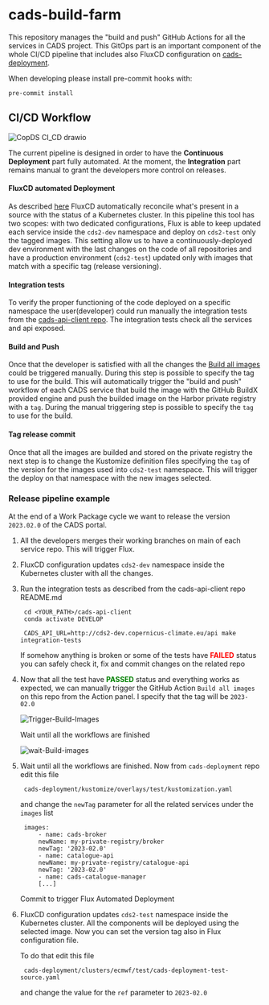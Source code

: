 # cads-build-farm

This repository manages the "build and push" GitHub Actions for all the services in CADS project. This GitOps part is an important component of the whole CI/CD pipeline that includes also FluxCD configuration on [cads-deployment](https://github.com/ecmwf-projects/cads-deployment).

When developing please install pre-commit hooks with:

`pre-commit install`

## CI/CD Workflow

![CopDS CI_CD drawio](https://user-images.githubusercontent.com/59499702/220074303-4a89cc7d-76a3-4f73-8cf4-5fd748760b0b.png)

The current pipeline is designed in order to have the **Continuous Deployment** part fully automated. At the moment, the **Integration** part remains manual to grant the developers more control on releases.

#### FluxCD automated Deployment

As described [here](https://github.com/ecmwf-projects/cads-deployment) FluxCD automatically reconcile what's present in a source with the status of a Kubernetes cluster. In this pipeline this tool has two scopes: with two dedicated configurations, Flux is able to keep updated each service inside the `cds2-dev` namespace and deploy on `cds2-test` only the tagged images. This setting allow us to have a continuously-deployed dev environment with the last changes on the code of all repositories and have a production environment (`cds2-test`) updated only with images that match with a specific tag (release versioning).

#### Integration tests

To verify the proper functioning of the code deployed on a specific namespace the user(developer) could run manually the integration tests from the [cads-api-client repo](https://github.com/ecmwf-projects/cads-api-client). The integration tests check all the services and api exposed.

#### Build and Push

Once that the developer is satisfied with all the changes the [Build all images](https://github.com/ecmwf-projects/cads-build-farm/actions/workflows/build-images.yml) could be triggered manually. During this step is possible to specify the tag to use for the build. This will automatically trigger the "build and push" workflow of each CADS service that build the image with the GitHub BuildX provided engine and push the builded image on the Harbor private registry with a `tag`. During the manual triggering step is possible to specify the `tag` to use for the build.

#### Tag release commit

Once that all the images are builded and stored on the private registry the next step is to change the Kustomize definition files specifying the `tag` of the version for the images used into `cds2-test` namespace. This will trigger the deploy on that namespace with the new images selected.

### Release pipeline example

At the end of a Work Package cycle we want to release the version `2023.02.0` of the CADS portal.

1. All the developers merges their working branches on main of each service repo. This will trigger Flux.

1. FluxCD configuration updates `cds2-dev` namespace inside the Kubernetes cluster with all the changes.

1. Run the integration tests as described from the cads-api-client repo README.md

   ```
    cd <YOUR_PATH>/cads-api-client
    conda activate DEVELOP

    CADS_API_URL=http://cds2-dev.copernicus-climate.eu/api make integration-tests
   ```

   If somehow anything is broken or some of the tests have <span style="color:red">**FAILED**</span> status you can safely check it, fix and commit changes on the related repo

1. Now that all the test have <span style="color:green">**PASSED**</span> status and everything works as expected, we can manually trigger the GitHub Action `Build all images` on this repo from the Action panel. I specify that the tag will be `2023-02.0`

   ![Trigger-Build-Images](https://user-images.githubusercontent.com/59499702/220286056-b6f344d3-9495-4210-a101-3a6f6aa5a136.png)

   Wait until all the workflows are finished

   ![wait-Build-images](https://user-images.githubusercontent.com/59499702/220286167-ac397c3e-6822-4516-8840-612eb474a4a3.png)

1. Wait until all the workflows are finished. Now from `cads-deployment` repo edit this file

   ```
    cads-deployment/kustomize/overlays/test/kustomization.yaml
   ```

   and change the `newTag` parameter for all the related services under the `images` list

   ```
    images:
        - name: cads-broker
        newName: my-private-registry/broker
        newTag: '2023-02.0'
        - name: catalogue-api
        newName: my-private-registry/catalogue-api
        newTag: '2023-02.0'
        - name: cads-catalogue-manager
        [...]
   ```

   Commit to trigger Flux Automated Deployment

1. FluxCD configuration updates `cds2-test` namespace inside the Kubernetes cluster. All the components will be deployed using the selected image. Now you can set the version tag also in Flux configuration file.

   To do that edit this file

   ```
    cads-deployment/clusters/ecmwf/test/cads-deployment-test-source.yaml
   ```

   and change the value for the `ref` parameter to `2023-02.0`
